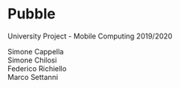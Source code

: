 # Pubble

University Project - Mobile Computing 2019/2020

Simone Cappella  
Simone Chilosi  
Federico Richiello  
Marco Settanni  
